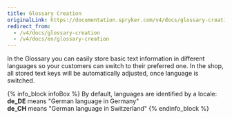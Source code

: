 ```yaml
---
title: Glossary Creation
originalLink: https://documentation.spryker.com/v4/docs/glossary-creation
redirect_from:
  - /v4/docs/glossary-creation
  - /v4/docs/en/glossary-creation
---
```


In the Glossary you can easily store basic text information in different languages so your customers can switch to their preferred one. In the shop, all stored text keys will be automatically adjusted, once language is switched.

{% info_block infoBox %}
By default, languages are identified by a locale:<br>**de_DE** means "German language in Germany"<br>**de_CH** means "German language in Switzerland"
{% endinfo_block %}
